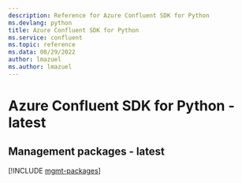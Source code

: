 ```yaml
---
description: Reference for Azure Confluent SDK for Python
ms.devlang: python
title: Azure Confluent SDK for Python
ms.service: confluent
ms.topic: reference
ms.data: 08/29/2022
author: lmazuel
ms.author: lmazuel
---
```

# Azure Confluent SDK for Python - latest

## Management packages - latest
[!INCLUDE [mgmt-packages](confluent-mgmt-index.md)]